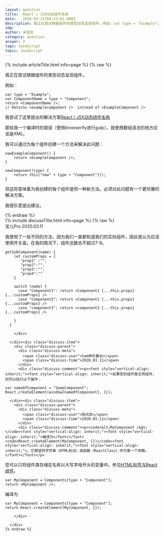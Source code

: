 ```yaml
---
layout: question
title:  React / JSX动态组件名称
date:   2020-03-11T04:23:01.000Z
description: 我正在尝试根据组件的类型动态呈现组件。例如：var type = "Example";var ComponentName = type + "C...
img: 
author: 米亚凯
category: question
answer: 3
tags: JavaScript
topic: JavaScript
---
```

<div class="article-root">
  <div class="article">
    {% include articleTitle.html info=page %}
    {% raw %}
    <div class="article-content"><p><font style="vertical-align: inherit;"><font style="vertical-align: inherit;">我正在尝试根据组件的类型动态呈现组件。</font></font></p>

<p><font style="vertical-align: inherit;"><font style="vertical-align: inherit;">例如：</font></font></p>

<pre><code>var type = "Example";<font></font>
var ComponentName = type + "Component";<font></font>
return &lt;ComponentName /&gt;; <font></font>
// Returns &lt;examplecomponent /&gt;  instead of &lt;ExampleComponent /&gt;<font></font>
</code></pre>

<p><font style="vertical-align: inherit;"><font style="vertical-align: inherit;">我尝试了这里提出的解决方案</font></font><a href="https://stackoverflow.com/questions/28842459/react-jsx-dynamic-component-names"><font style="vertical-align: inherit;"><font style="vertical-align: inherit;">React / JSX动态组件名称</font></font></a></p>

<p><font style="vertical-align: inherit;"><font style="vertical-align: inherit;">那给我一个编译时的错误（使用browserify进行gulp）。</font><font style="vertical-align: inherit;">我使用数组语法的地方应该是XML。</font></font></p>

<p><font style="vertical-align: inherit;"><font style="vertical-align: inherit;">我可以通过为每个组件创建一个方法来解决此问题：</font></font></p>

<pre><code>newExampleComponent() {<font></font>
    return &lt;ExampleComponent /&gt;;<font></font>
}<font></font>
<font></font>
newComponent(type) {<font></font>
    return this["new" + type + "Component"]();<font></font>
}<font></font>
</code></pre>

<p><font style="vertical-align: inherit;"><font style="vertical-align: inherit;">但这将意味着为我创建的每个组件提供一种新方法。</font><font style="vertical-align: inherit;">必须对此问题有一个更优雅的解决方案。</font></font></p>

<p><font style="vertical-align: inherit;"><font style="vertical-align: inherit;">我很乐意提出建议。</font></font></p></div>
    {% endraw %}
  </div>

  <div class="discuss-wrapper">
    {% include discussTitle.html info=page %}
    {% raw %}
    <div class="discuss-item">
        <div class="discuss-parent">
          <div class="discuss-meta">
            <span class="discuss-user">宝儿Pro</span>
            <span class="discuss-time">2020.03.11</span>
          </div>
          <div class="discuss-comment"><p><font style="vertical-align: inherit;"><font style="vertical-align: inherit;">我使用了一些不同的方法，因为我们一直都知道我们的实际组件，因此我认为应该使用开关盒。</font><font style="vertical-align: inherit;">在我的情况下，组件总数也不超过7-8。</font></font></p>

<pre><code>getSubComponent(name) {<font></font>
    let customProps = {<font></font>
       "prop1" :"",<font></font>
       "prop2":"",<font></font>
       "prop3":"",<font></font>
       "prop4":""<font></font>
    }<font></font>
<font></font>
    switch (name) {<font></font>
      case "Component1": return &lt;Component1 {...this.props} {...customProps} /&gt;<font></font>
      case "Component2": return &lt;Component2 {...this.props} {...customProps} /&gt;<font></font>
      case "component3": return &lt;component3 {...this.props} {...customProps} /&gt;<font></font>
<font></font>
    }<font></font>
  }<font></font>
</code></pre></div>
        </div>
        
      </div><div class="discuss-item">
        <div class="discuss-parent">
          <div class="discuss-meta">
            <span class="discuss-user">Sam神乐番长</span>
            <span class="discuss-time">2020.03.11</span>
          </div>
          <div class="discuss-comment"><p><font style="vertical-align: inherit;"><font style="vertical-align: inherit;">如果您的组件是全局组件，则可以执行以下操作：
</font></font></p><div class="snippet" data-lang="js" data-hide="false">
<div class="snippet-code">
<pre class="snippet-code-js lang-js prettyprint-override"><code>var nameOfComponent = "SomeComponent";<font></font>
React.createElement(window[nameOfComponent], {});</code></pre>
</div>
</div>
<p></p></div>
        </div>
        
      </div><div class="discuss-item">
        <div class="discuss-parent">
          <div class="discuss-meta">
            <span class="discuss-user">阳光凯</span>
            <span class="discuss-time">2020.03.11</span>
          </div>
          <div class="discuss-comment"><p><code>&lt;MyComponent /&gt;</code><font style="vertical-align: inherit;"><font style="vertical-align: inherit;">编译为</font></font><code>React.createElement(MyComponent, {})</code><font style="vertical-align: inherit;"><font style="vertical-align: inherit;">，它期望将字符串（HTML标记）或函数（ReactClass）作为第一个参数。</font></font></p>

<p><font style="vertical-align: inherit;"><font style="vertical-align: inherit;">您可以只将组件类存储在名称以大写字母开头的变量中。</font><font style="vertical-align: inherit;">参见</font></font><a href="https://facebook.github.io/react/docs/jsx-in-depth.html#html-tags-vs.-react-components"><font style="vertical-align: inherit;"><font style="vertical-align: inherit;">HTML标签与React组件</font></font></a><font style="vertical-align: inherit;"><font style="vertical-align: inherit;">。</font></font></p>

<pre><code>var MyComponent = Components[type + "Component"];<font></font>
return &lt;MyComponent /&gt;;<font></font>
</code></pre>

<p><font style="vertical-align: inherit;"><font style="vertical-align: inherit;">编译为</font></font></p>

<pre><code>var MyComponent = Components[type + "Component"];<font></font>
return React.createElement(MyComponent, {});<font></font>
</code></pre></div>
        </div>
        
      </div>
    {% endraw %}
  </div>
<div>
